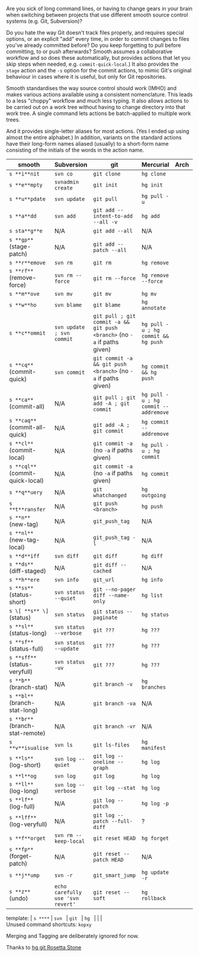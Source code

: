 Are you sick of long command lines, or having to change gears in your brain
when switching between projects that use different smooth source control
systems (e.g. Git, Subversion)?

Do you hate the way Git doesn't track files properly, and requires
special options, or an explicit "add" every time, in order to commit
changes to files you've already committed before?  Do you keep
forgetting to pull before committing, to or push afterwards?  Smooth
assumes a collaborative workflow and so does these automatically, but
provides actions that let you skip steps when needed, e.g.
`commit-quick-local`.) It also provides the `stage` action and the `-s`
option for the commit actions, to mimic Git's original behaviour in
cases where it is useful, but only for Git repositories.

Smooth standardises the way source control should work (IMHO) and makes
various actions available using a consistent nomenclature.  This leads
to a less "choppy" workflow and much less typing.  It also allows
actions to be carried out on a work tree without having to change
directory into that work tree.  A single command lets actions be
batch-applied to multiple work trees.

And it provides single-letter aliases for most actions.  (Yes I ended
up using almost the entire alphabet.)  In addition, variants on the
standard actions have their long-form names aliased (usually) to a
short-form name consisting of the initials of the words in the action
name.

| smooth         | Subversion   | git             | Mercurial  | Arch    | darcs |
|----------------|--------------|-----------------|------------|---------|-------|
| `s **i**nit`   | `svn co`     | `git clone`     | `hg clone` | | |
| `s **e**mpty`  | `svnadmin create` | `git init`  | `hg init` | | |
| `s **u**pdate` | `svn update` | `git pull`       | `hg pull -u` | | |
| `s **a**dd`    | `svn add`    | `git add --intent-to-add --all -v`  | `hg add` | | |
| `s sta**g**e`  | N/A          | `git add --all`      | N/A | | |
| `s **gp**` (stage-patch)  | N/A   | `git add --patch --all`  | N/A | | |
| `s **r**emove` | `svn rm`     | `git rm` | `hg remove` | | |
| `s **rf**` (remove-force) | `svn rm --force` | `git rm --force` | `hg remove --force` | | |
| `s **m**ove`   | `svn mv`     | `git mv` | `hg mv` | | |
| `s **w**ho`    | `svn blame`  | `git blame`      | `hg annotate` | | |
| `s **c**ommit` | `svn update ; svn commit` | `git pull ; git commit -a && git push <branch>` (no `-a` if paths given) | `hg pull -u ; hg commit && hg push` | | |
| `s **cq**` (commit-quick) | `svn commit` | `git commit -a && git push <branch>` (no `-a` if paths given) | `hg commit && hg push` | | |
| `s **ca**` (commit-all)   | N/A | `git pull ; git add -A ; git commit` | `hg pull -u ; hg commit --addremove` | | |
| `s **caq**` (commit-all-quick)  | N/A | `git add -A ; git commit` | `hg commit --addremove` | | |
| `s **cl**` (commit-local) | N/A | `git commit -a` (no `-a` if paths given) | `hg pull -u ; hg commit` | | |
| `s **cql**` (commit-quick-local) | N/A  | `git commit -a` (no `-a` if paths given)  | `hg commit` | | |
| `s **q**uery`  | N/A     | `git whatchanged` | `hg outgoing` | | |
| `s **t**ransfer` | N/A | `git push <branch>` | `hg push` | | |
| `s **n**` (new-tag) | N/A | `git_push_tag` | N/A | | |
| `s **nl**` (new-tag-local) | N/A | `git_push_tag -l` | N/A | | |
| `s **d**iff`   | `svn diff`   | `git diff` | `hg diff` | | |
| `s **ds**` (diff-staged) | N/A | `git diff --cached` | N/A | | |
| `s **h**ere`   | `svn info`   | `git_url` | `hg info` | | |
| `s **ss**` (status-short) | `svn status --quiet`  | `git --no-pager diff --name-only` | `hg list` | | |
| `s \[ **s** \]` (status) | `svn status`   | `git status --paginate` | `hg status` | | |
| `s **sl**` (status-long) | `svn status --verbose`   | `git ???` | `hg ???` | | |
| `s **sf**` (status-full) | `svn status --update`   | `git ???` | `hg ???` | | |
| `s **sff**` (status-veryfull) | `svn status -uv` | `git ???` | `hg ???` | | |
| `s **b**` (branch-stat) | N/A  | `git branch -v`      | `hg branches` | | |
| `s **bl**` (branch-stat-long) | N/A  | `git branch -va`      | N/A  | | |
| `s **br**` (branch-stat-remote) | N/A  | `git branch -vr`      | N/A  | | |
| `s **v**isualise`   | `svn ls`     | `git ls-files` | `hg manifest` | | |
| `s **ls**` (log-short) | `svn log --quiet` | `git log --oneline --graph` | `hg log` | | |
| `s **l**og` | `svn log`   | `git log` | `hg log` | | |
| `s **ll**` (log-long)  | `svn log --verbose`   | `git log --stat` | `hg log` | | |
| `s **lf**` (log-full) | N/A   | `git log --patch` | `hg log -p` | | |
| `s **lff**` (log-veryfull) | N/A | `git log --patch --full-diff` | ? | | |
| `s **f**orget`   | `svn rm --keep-local`  | `git reset HEAD` | `hg forget` | | |
| `s **fp**` (forget-patch)   | N/A  | `git reset --patch HEAD` | N/A | | |
| `s **j**ump`  | `svn -r`     | `git_smart_jump` | `hg update -r` | | |
| `s **z**` (undo)   | `echo carefully use 'svn revert'`  | `git reset --soft` | `hg rollback` | | |

template: | `s ****`  | `svn `  | `git `      | `hg ` | | |
<br>Unused command shortcuts: `kopxy`

Merging and Tagging are deliberately ignored for now.

Thanks to [hg git Rosetta Stone](http://wiki.illumos.org/display/illumos/hg+git+Rosetta+Stone)
